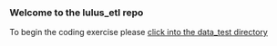 ### Welcome to the lulus_etl repo

To begin the coding exercise please [click into the data_test directory](data_test/)
